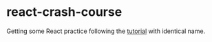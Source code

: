 # react-crash-course
Getting some React practice following the [tutorial](https://code.tutsplus.com/series/react-crash-course-for-beginners--cms-1204) with identical name.
